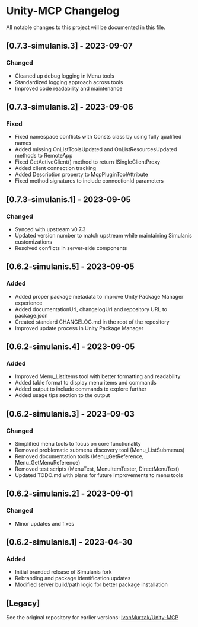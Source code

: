 # Unity-MCP Changelog

All notable changes to this project will be documented in this file.

## [0.7.3-simulanis.3] - 2023-09-07
### Changed
- Cleaned up debug logging in Menu tools
- Standardized logging approach across tools
- Improved code readability and maintenance

## [0.7.3-simulanis.2] - 2023-09-06
### Fixed
- Fixed namespace conflicts with Consts class by using fully qualified names
- Added missing OnListToolsUpdated and OnListResourcesUpdated methods to RemoteApp
- Fixed GetActiveClient() method to return ISingleClientProxy
- Added client connection tracking
- Added Description property to McpPluginToolAttribute
- Fixed method signatures to include connectionId parameters

## [0.7.3-simulanis.1] - 2023-09-05
### Changed
- Synced with upstream v0.7.3
- Updated version number to match upstream while maintaining Simulanis customizations
- Resolved conflicts in server-side components

## [0.6.2-simulanis.5] - 2023-09-05
### Added
- Added proper package metadata to improve Unity Package Manager experience
- Added documentationUrl, changelogUrl and repository URL to package.json
- Created standard CHANGELOG.md in the root of the repository
- Improved update process in Unity Package Manager

## [0.6.2-simulanis.4] - 2023-09-05
### Added
- Improved Menu_ListItems tool with better formatting and readability
- Added table format to display menu items and commands
- Added output to include commands to explore further
- Added usage tips section to the output

## [0.6.2-simulanis.3] - 2023-09-03
### Changed
- Simplified menu tools to focus on core functionality
- Removed problematic submenu discovery tool (Menu_ListSubmenus)
- Removed documentation tools (Menu_GetReference, Menu_GetMenuReference)
- Removed test scripts (MenuTest, MenuItemTester, DirectMenuTest)
- Updated TODO.md with plans for future improvements to menu tools

## [0.6.2-simulanis.2] - 2023-09-01
### Changed
- Minor updates and fixes

## [0.6.2-simulanis.1] - 2023-04-30
### Added
- Initial branded release of Simulanis fork
- Rebranding and package identification updates
- Modified server build/path logic for better package installation

## [Legacy]
See the original repository for earlier versions: [IvanMurzak/Unity-MCP](https://github.com/IvanMurzak/Unity-MCP) 
